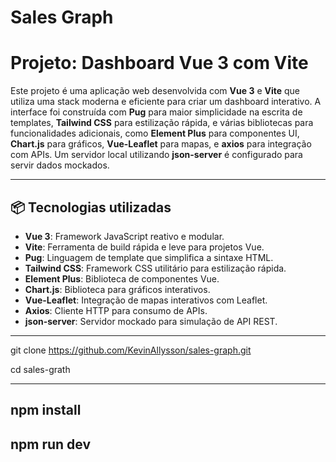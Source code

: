 # Sales Graph
# Projeto: Dashboard Vue 3 com Vite

Este projeto é uma aplicação web desenvolvida com **Vue 3** e **Vite** que utiliza uma stack moderna e eficiente para criar um dashboard interativo. A interface foi construída com **Pug** para maior simplicidade na escrita de templates, **Tailwind CSS** para estilização rápida, e várias bibliotecas para funcionalidades adicionais, como **Element Plus** para componentes UI, **Chart.js** para gráficos, **Vue-Leaflet** para mapas, e **axios** para integração com APIs. Um servidor local utilizando **json-server** é configurado para servir dados mockados.

---

## 📦 Tecnologias utilizadas

- **Vue 3**: Framework JavaScript reativo e modular.
- **Vite**: Ferramenta de build rápida e leve para projetos Vue.
- **Pug**: Linguagem de template que simplifica a sintaxe HTML.
- **Tailwind CSS**: Framework CSS utilitário para estilização rápida.
- **Element Plus**: Biblioteca de componentes Vue.
- **Chart.js**: Biblioteca para gráficos interativos.
- **Vue-Leaflet**: Integração de mapas interativos com Leaflet.
- **Axios**: Cliente HTTP para consumo de APIs.
- **json-server**: Servidor mockado para simulação de API REST.

---

git clone https://github.com/KevinAllysson/sales-graph.git

cd sales-grath

---
npm install
--- 
npm run dev
---
